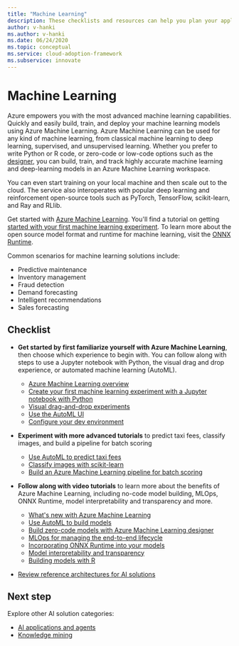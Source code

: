 ```yaml
---
title: "Machine Learning"
description: These checklists and resources can help you plan your application development and deployment.
author: v-hanki
ms.author: v-hanki
ms.date: 06/24/2020
ms.topic: conceptual
ms.service: cloud-adoption-framework
ms.subservice: innovate
---
```


<!-- cSpell:ignore scikit RLlib ONNX Jupyter -->

# Machine Learning

Azure empowers you with the most advanced machine learning capabilities. Quickly and easily build, train, and deploy your machine learning models using Azure Machine Learning. Azure Machine Learning can be used for any kind of machine learning, from classical machine learning to deep learning, supervised, and unsupervised learning. Whether you prefer to write Python or R code, or zero-code or low-code options such as the [designer](https://docs.microsoft.com/azure/machine-learning/tutorial-designer-automobile-price-train-score), you can build, train, and track highly accurate machine learning and deep-learning models in an Azure Machine Learning workspace.

You can even start training on your local machine and then scale out to the cloud. The service also interoperates with popular deep learning and reinforcement open-source tools such as PyTorch, TensorFlow, scikit-learn, and Ray and RLlib.

Get started with [Azure Machine Learning](https://docs.microsoft.com/azure/machine-learning/). You'll find a tutorial on getting [started with your first machine learning experiment](https://docs.microsoft.com/azure/machine-learning/tutorial-1st-experiment-sdk-setup). To learn more about the open source model format and runtime for machine learning, visit the [ONNX Runtime](http://onnxruntime.ai).

Common scenarios for machine learning solutions include:

- Predictive maintenance
- Inventory management
- Fraud detection
- Demand forecasting
- Intelligent recommendations
- Sales forecasting

## Checklist

- **Get started by first familiarize yourself with Azure Machine Learning**, then choose which experience to begin with. You can follow along with steps to use a Jupyter notebook with Python, the visual drag and drop experience, or automated machine learning (AutoML).

  - [Azure Machine Learning overview](https://docs.microsoft.com/azure/machine-learning/overview-what-is-azure-ml)
  - [Create your first machine learning experiment with a Jupyter notebook with Python](https://docs.microsoft.com/azure/machine-learning/tutorial-1st-experiment-sdk-setup)
  - [Visual drag-and-drop experiments](https://docs.microsoft.com/azure/machine-learning/tutorial-designer-automobile-price-train-score)
  - [Use the AutoML UI](https://docs.microsoft.com/azure/machine-learning/tutorial-first-experiment-automated-ml)
  - [Configure your dev environment](https://docs.microsoft.com/azure/machine-learning/how-to-configure-environment)

- **Experiment with more advanced tutorials** to predict taxi fees, classify images, and build a pipeline for batch scoring

  - [Use AutoML to predict taxi fees](https://docs.microsoft.com/azure/machine-learning/tutorial-auto-train-models)
  - [Classify images with scikit-learn](https://docs.microsoft.com/azure/machine-learning/tutorial-train-models-with-aml)
  - [Build an Azure Machine Learning pipeline for batch scoring](https://docs.microsoft.com/azure/machine-learning/tutorial-pipeline-batch-scoring-classification)

- **Follow along with video tutorials** to learn more about the benefits of Azure Machine Learning, including no-code model building, MLOps, ONNX Runtime, model interpretability and transparency and more.

  - [What's new with Azure Machine Learning](https://channel9.msdn.com/Shows/AI-Show/Allup-Azure-ML)
  - [Use AutoML to build models](https://aka.ms/automlvideo)
  - [Build zero-code models with Azure Machine Learning designer](https://aka.ms/studioanddesigner)
  - [MLOps for managing the end-to-end lifecycle](https://aka.ms/mlopsvideo)
  - [Incorporating ONNX Runtime into your models](https://www.youtube.com/watch?v=qy7X2JGLUC4)
  - [Model interpretability and transparency](https://aka.ms/azuremlinterpret)
  - [Building models with R](https://aka.ms/Rmodels)

- [Review reference architectures for AI solutions](https://docs.microsoft.com/azure/architecture/browse/#ai--machine-learning)

## Next step

Explore other AI solution categories:

- [AI applications and agents](./ai-applications.md)
- [Knowledge mining](./knowledge-mining.md)

